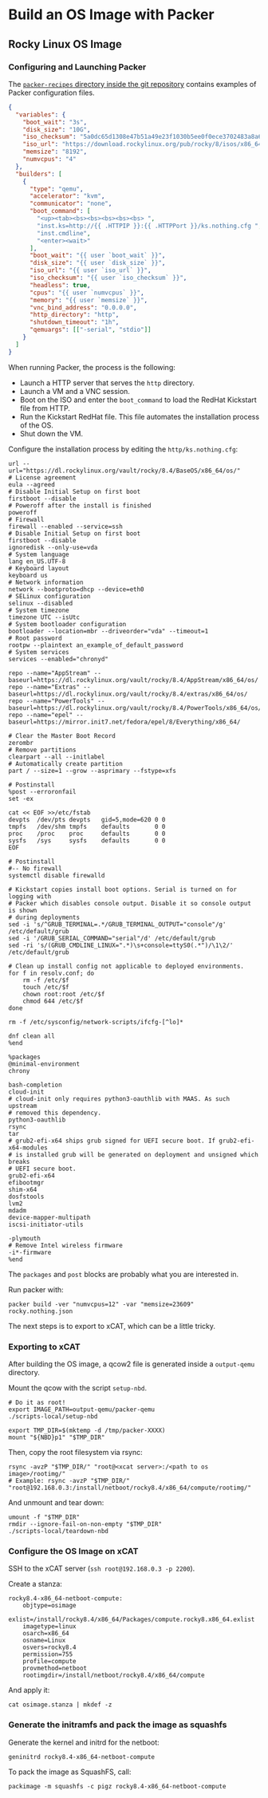 # Build an OS Image with Packer

## Rocky Linux OS Image

### Configuring and Launching Packer

The [`packer-recipes` directory inside the git repository](https://github.com/SquareFactory/ClusterFactory-CE/tree/main/packer-recipes) contains examples of Packer configuration files.

```json title="rocky.nothing.json"
{
  "variables": {
    "boot_wait": "3s",
    "disk_size": "10G",
    "iso_checksum": "5a0dc65d1308e47b51a49e23f1030b5ee0f0ece3702483a8a6554382e893333c",
    "iso_url": "https://download.rockylinux.org/pub/rocky/8/isos/x86_64/Rocky-8.5-x86_64-boot.iso",
    "memsize": "8192",
    "numvcpus": "4"
  },
  "builders": [
    {
      "type": "qemu",
      "accelerator": "kvm",
      "communicator": "none",
      "boot_command": [
        "<up><tab><bs><bs><bs><bs><bs> ",
        "inst.ks=http://{{ .HTTPIP }}:{{ .HTTPPort }}/ks.nothing.cfg ",
        "inst.cmdline",
        "<enter><wait>"
      ],
      "boot_wait": "{{ user `boot_wait` }}",
      "disk_size": "{{ user `disk_size` }}",
      "iso_url": "{{ user `iso_url` }}",
      "iso_checksum": "{{ user `iso_checksum` }}",
      "headless": true,
      "cpus": "{{ user `numvcpus` }}",
      "memory": "{{ user `memsize` }}",
      "vnc_bind_address": "0.0.0.0",
      "http_directory": "http",
      "shutdown_timeout": "1h",
      "qemuargs": [["-serial", "stdio"]]
    }
  ]
}
```

When running Packer, the process is the following:

- Launch a HTTP server that serves the `http` directory.
- Launch a VM and a VNC session.
- Boot on the ISO and enter the `boot_command` to load the RedHat Kickstart file from HTTP.
- Run the Kickstart RedHat file. This file automates the installation process of the OS.
- Shut down the VM.

Configure the installation process by editing the `http/ks.nothing.cfg`:

```shell title="http/ks.nothing.cfg"
url --url="https://dl.rockylinux.org/vault/rocky/8.4/BaseOS/x86_64/os/"
# License agreement
eula --agreed
# Disable Initial Setup on first boot
firstboot --disable
# Poweroff after the install is finished
poweroff
# Firewall
firewall --enabled --service=ssh
# Disable Initial Setup on first boot
firstboot --disable
ignoredisk --only-use=vda
# System language
lang en_US.UTF-8
# Keyboard layout
keyboard us
# Network information
network --bootproto=dhcp --device=eth0
# SELinux configuration
selinux --disabled
# System timezone
timezone UTC --isUtc
# System bootloader configuration
bootloader --location=mbr --driveorder="vda" --timeout=1
# Root password
rootpw --plaintext an_example_of_default_password
# System services
services --enabled="chronyd"

repo --name="AppStream" --baseurl=https://dl.rockylinux.org/vault/rocky/8.4/AppStream/x86_64/os/
repo --name="Extras" --baseurl=https://dl.rockylinux.org/vault/rocky/8.4/extras/x86_64/os/
repo --name="PowerTools" --baseurl=https://dl.rockylinux.org/vault/rocky/8.4/PowerTools/x86_64/os/
repo --name="epel" --baseurl=https://mirror.init7.net/fedora/epel/8/Everything/x86_64/

# Clear the Master Boot Record
zerombr
# Remove partitions
clearpart --all --initlabel
# Automatically create partition
part / --size=1 --grow --asprimary --fstype=xfs

# Postinstall
%post --erroronfail
set -ex

cat << EOF >>/etc/fstab
devpts  /dev/pts devpts   gid=5,mode=620 0 0
tmpfs   /dev/shm tmpfs    defaults       0 0
proc    /proc    proc     defaults       0 0
sysfs   /sys     sysfs    defaults       0 0
EOF

# Postinstall
#-- No firewall
systemctl disable firewalld

# Kickstart copies install boot options. Serial is turned on for logging with
# Packer which disables console output. Disable it so console output is shown
# during deployments
sed -i 's/^GRUB_TERMINAL=.*/GRUB_TERMINAL_OUTPUT="console"/g' /etc/default/grub
sed -i '/GRUB_SERIAL_COMMAND="serial"/d' /etc/default/grub
sed -ri 's/(GRUB_CMDLINE_LINUX=".*)\s+console=ttyS0(.*")/\1\2/' /etc/default/grub

# Clean up install config not applicable to deployed environments.
for f in resolv.conf; do
    rm -f /etc/$f
    touch /etc/$f
    chown root:root /etc/$f
    chmod 644 /etc/$f
done

rm -f /etc/sysconfig/network-scripts/ifcfg-[^lo]*

dnf clean all
%end

%packages
@minimal-environment
chrony

bash-completion
cloud-init
# cloud-init only requires python3-oauthlib with MAAS. As such upstream
# removed this dependency.
python3-oauthlib
rsync
tar
# grub2-efi-x64 ships grub signed for UEFI secure boot. If grub2-efi-x64-modules
# is installed grub will be generated on deployment and unsigned which breaks
# UEFI secure boot.
grub2-efi-x64
efibootmgr
shim-x64
dosfstools
lvm2
mdadm
device-mapper-multipath
iscsi-initiator-utils

-plymouth
# Remove Intel wireless firmware
-i*-firmware
%end
```

The `packages` and `post` blocks are probably what you are interested in.

Run packer with:

```shell title="user@local:/ClusterFactory-CE/packer-recipes/rocky"
packer build -ver "numvcpus=12" -var "memsize=23609" rocky.nothing.json
```

The next steps is to export to xCAT, which can be a little tricky.

### Exporting to xCAT

After building the OS image, a qcow2 file is generated inside a `output-qemu` directory.

Mount the qcow with the script `setup-nbd`.

```shell title="root@local:/ClusterFactory-CE/packer-recipes/rocky"
# Do it as root!
export IMAGE_PATH=output-qemu/packer-qemu
./scripts-local/setup-nbd

export TMP_DIR=$(mktemp -d /tmp/packer-XXXX)
mount "${NBD}p1" "$TMP_DIR"
```

Then, copy the root filesystem via rsync:

```shell title="root@local:/ClusterFactory-CE/packer-recipes/rocky"
rsync -avzP "$TMP_DIR/" "root@<xcat server>:/<path to os image>/rootimg/"
# Example: rsync -avzP "$TMP_DIR/" "root@192.168.0.3:/install/netboot/rocky8.4/x86_64/compute/rootimg/"
```

And unmount and tear down:

```shell title="root@local:/ClusterFactory-CE/packer-recipes/rocky"
umount -f "$TMP_DIR"
rmdir --ignore-fail-on-non-empty "$TMP_DIR"
./scripts-local/teardown-nbd
```

### Configure the OS Image on xCAT

SSH to the xCAT server (`ssh root@192.168.0.3 -p 2200`).

Create a stanza:

```shell title="osimage.stanza"
rocky8.4-x86_64-netboot-compute:
    objtype=osimage
    exlist=/install/rocky8.4/x86_64/Packages/compute.rocky8.x86_64.exlist
    imagetype=linux
    osarch=x86_64
    osname=Linux
    osvers=rocky8.4
    permission=755
    profile=compute
    provmethod=netboot
    rootimgdir=/install/netboot/rocky8.4/x86_64/compute
```

And apply it:

```shell title="ssh root@xcat"
cat osimage.stanza | mkdef -z
```

### Generate the initramfs and pack the image as squashfs

Generate the kernel and initrd for the netboot:

```shell title="ssh root@xcat"
geninitrd rocky8.4-x86_64-netboot-compute
```

To pack the image as SquashFS, call:

```shell title="ssh root@xcat"
packimage -m squashfs -c pigz rocky8.4-x86_64-netboot-compute
```
